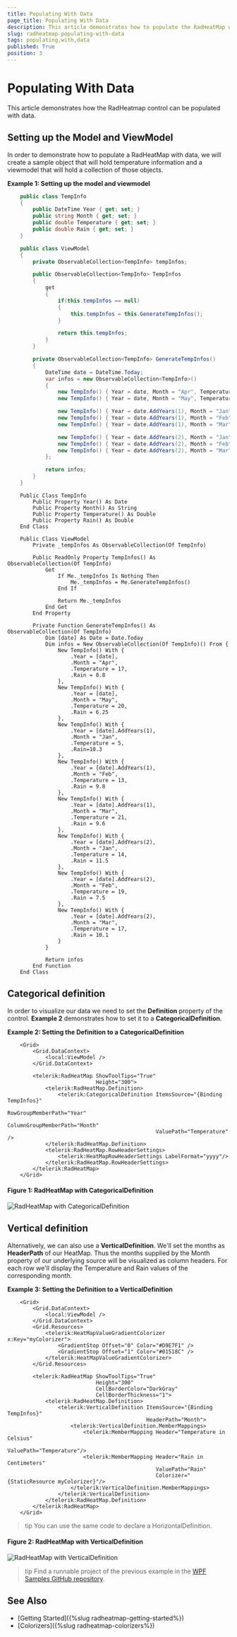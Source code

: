 ```yaml
---
title: Populating With Data
page_title: Populating With Data
description: This article demonstrates how to populate the RadHeatMap with data.
slug: radheatmap-populating-with-data
tags: populating,with,data
published: True
position: 3
---
```


# Populating With Data

This article demonstrates how the RadHeatmap control can be populated with data.

## Setting up the Model and ViewModel

In order to demonstrate how to populate a RadHeatMap with data, we will create a sample object that will hold temperature information and a viewmodel that will hold a collection of those objects.

__Example 1: Setting up the model and viewmodel__
```C#
	public class TempInfo
	{
		public DateTime Year { get; set; }
		public string Month { get; set; }
		public double Temperature { get; set; }
		public double Rain { get; set; }
	}

	public class ViewModel
    {
        private ObservableCollection<TempInfo> tempInfos;

        public ObservableCollection<TempInfo> TempInfos
        {
            get
            {
                if(this.tempInfos == null)
                {
                    this.tempInfos = this.GenerateTempInfos();
                }

                return this.tempInfos;
            }
        }

        private ObservableCollection<TempInfo> GenerateTempInfos()
        {
            DateTime date = DateTime.Today;
            var infos = new ObservableCollection<TempInfo>()
            {
                new TempInfo() { Year = date, Month = "Apr", Temperature = 17, Rain = 8.8},
                new TempInfo() { Year = date, Month = "May", Temperature = 20, Rain = 6.25},

                new TempInfo() { Year = date.AddYears(1), Month = "Jan", Temperature = 5, Rain=10.3},
                new TempInfo() { Year = date.AddYears(1), Month = "Feb", Temperature = 13, Rain = 9.8},
                new TempInfo() { Year = date.AddYears(1), Month = "Mar", Temperature = 21, Rain = 9.6},

                new TempInfo() { Year = date.AddYears(2), Month = "Jan", Temperature = 14, Rain = 11.5},
                new TempInfo() { Year = date.AddYears(2), Month = "Feb", Temperature = 19, Rain = 7.5},
                new TempInfo() { Year = date.AddYears(2), Month = "Mar", Temperature = 17, Rain = 10.1},
            };

            return infos;
        }
    }
```
```VB.NET
	Public Class TempInfo
		Public Property Year() As Date
		Public Property Month() As String
		Public Property Temperature() As Double
		Public Property Rain() As Double
	End Class

	Public Class ViewModel
		Private _tempInfos As ObservableCollection(Of TempInfo)

		Public ReadOnly Property TempInfos() As ObservableCollection(Of TempInfo)
			Get
				If Me._tempInfos Is Nothing Then
					Me._tempInfos = Me.GenerateTempInfos()
				End If

				Return Me._tempInfos
			End Get
		End Property

		Private Function GenerateTempInfos() As ObservableCollection(Of TempInfo)
			Dim [date] As Date = Date.Today
			Dim infos = New ObservableCollection(Of TempInfo)() From {
				New TempInfo() With {
					.Year = [date],
					.Month = "Apr",
					.Temperature = 17,
					.Rain = 8.8
				},
				New TempInfo() With {
					.Year = [date],
					.Month = "May",
					.Temperature = 20,
					.Rain = 6.25
				},
				New TempInfo() With {
					.Year = [date].AddYears(1),
					.Month = "Jan",
					.Temperature = 5,
					.Rain=10.3
				},
				New TempInfo() With {
					.Year = [date].AddYears(1),
					.Month = "Feb",
					.Temperature = 13,
					.Rain = 9.8
				},
				New TempInfo() With {
					.Year = [date].AddYears(1),
					.Month = "Mar",
					.Temperature = 21,
					.Rain = 9.6
				},
				New TempInfo() With {
					.Year = [date].AddYears(2),
					.Month = "Jan",
					.Temperature = 14,
					.Rain = 11.5
				},
				New TempInfo() With {
					.Year = [date].AddYears(2),
					.Month = "Feb",
					.Temperature = 19,
					.Rain = 7.5
				},
				New TempInfo() With {
					.Year = [date].AddYears(2),
					.Month = "Mar",
					.Temperature = 17,
					.Rain = 10.1
				}
			}

			Return infos
		End Function
	End Class
```

## Categorical definition

In order to visualize our data we need to set the __Definition__ property of the control. __Example 2__ demonstrates how to set it to a __CategoricalDefinition__.

__Example 2: Setting the Definition to a CategoricalDefinition__
```XAML
	<Grid>
        <Grid.DataContext>
            <local:ViewModel />
        </Grid.DataContext>

		<telerik:RadHeatMap ShowToolTips="True"
							Height="300">
			<telerik:RadHeatMap.Definition>
				<telerik:CategoricalDefinition ItemsSource="{Binding TempInfos}"
											   RowGroupMemberPath="Year"
											   ColumnGroupMemberPath="Month"
											   ValuePath="Temperature" />
			</telerik:RadHeatMap.Definition>
			<telerik:RadHeatMap.RowHeaderSettings>
				<telerik:HeatMapRowHeaderSettings LabelFormat="yyyy"/>
			</telerik:RadHeatMap.RowHeaderSettings>
		</telerik:RadHeatMap>
	</Grid>
```

#### __Figure 1: RadHeatMap with CategoricalDefinition__
![RadHeatMap with CategoricalDefinition](images/RadHeatMap_databinding_01.PNG)

## Vertical definition

Alternatively, we can also use a __VerticalDefinition__. We'll set the months as __HeaderPath__ of our HeatMap. Thus the months supplied by the Month property of our underlying source will be visualized as column headers. For each row we'll display the Temperature and Rain values of the corresponding month.	

__Example 3: Setting the Definition to a VerticalDefinition__
```XAML
	<Grid>
        <Grid.DataContext>
            <local:ViewModel />
        </Grid.DataContext>
        <Grid.Resources>
            <telerik:HeatMapValueGradientColorizer x:Key="myColorizer">
                <GradientStop Offset="0" Color="#D9E7F1" />
                <GradientStop Offset="1" Color="#01518C" />
            </telerik:HeatMapValueGradientColorizer>
        </Grid.Resources>
       
		<telerik:RadHeatMap ShowToolTips="True"
							Height="300"
							CellBorderColor="DarkGray"
							CellBorderThickness="1">
			<telerik:RadHeatMap.Definition>
                <telerik:VerticalDefinition ItemsSource="{Binding TempInfos}"
											HeaderPath="Month">
					<telerik:VerticalDefinition.MemberMappings>
						<telerik:MemberMapping Header="Temperature in Celsius"
											   ValuePath="Temperature"/>
						<telerik:MemberMapping Header="Rain in Centimeters"
											   ValuePath="Rain"
											   Colorizer="{StaticResource myColorizer}"/>
					</telerik:VerticalDefinition.MemberMappings>
				</telerik:VerticalDefinition>
			</telerik:RadHeatMap.Definition>
		</telerik:RadHeatMap>
	</Grid>		
```

>tip You can use the same code to declare a HorizontalDefinition.

#### __Figure 2: RadHeatMap with VerticalDefinition__
![RadHeatMap with VerticalDefinition](images/RadHeatMap_databinding_02.PNG)

>tip Find a runnable project of the previous example in the [WPF Samples GitHub repository](https://github.com/telerik/xaml-sdk/tree/master/HeatMap/WPF/PopulatingWithData).

## See Also

* [Getting Started]({%slug radheatmap-getting-started%})
* [Colorizers]({%slug radheatmap-colorizers%})